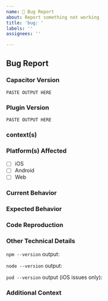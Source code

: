 ```yaml
---
name: 🚨 Bug Report
about: Report something not working
title: 'bug: '
labels: ''
assignees: ''

---
```


## Bug Report

### Capacitor Version
<!--
Paste the output from the `npx cap doctor` command into the code block below. This will provide the versions of Capacitor packages and related dependencies.
-->

```
PASTE OUTPUT HERE
```

### Plugin Version
<!--
Paste the output from the `npx @capgo/cli@latest doctor` command into the code block below. This will provide the versions of Capacitor updater package.
-->
```
PASTE OUTPUT HERE
```

### context(s)
<!--
Please describe the context of the bug.
-->

### Platform(s) Affected

<!--
Check all that apply by putting an "x" in the brackets, e.g. [x]
-->

- [ ] iOS
- [ ] Android
- [ ] Web

### Current Behavior
<!--
Describe how the bug manifests. Be specific.
-->

### Expected Behavior
<!--
Describe what the behavior should be.
-->

### Code Reproduction
<!--
To isolate the cause of the problem, we ask you to provide a minimal sample application that demonstrates the issue.
For full instructions, see: https://github.com/ionic-team/capacitor/blob/HEAD/CONTRIBUTING.md#creating-a-code-reproduction
-->

### Other Technical Details
<!--
Please provide the following information with your request and any other relevant technical details (versions of IDEs, local environment info, plugin information or links, etc).
-->

`npm --version` output:

`node --version` output:

`pod --version` output (iOS issues only):

### Additional Context
<!--
List any other information that is relevant to your issue. Stack traces, related issues, suggestions on how to fix, Stack Overflow links, forum links, etc.
-->

